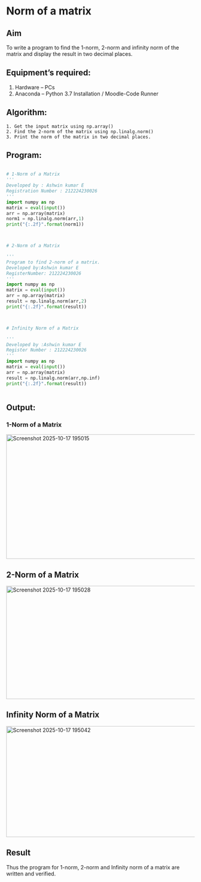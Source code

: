 # Norm of a matrix
## Aim
To write a program to find the 1-norm, 2-norm and infinity norm of the matrix and display the result in two decimal places.
## Equipment’s required:
1.	Hardware – PCs
2.	Anaconda – Python 3.7 Installation / Moodle-Code Runner
## Algorithm:
	1. Get the input matrix using np.array()   
    2. Find the 2-norm of the matrix using np.linalg.norm()
	3. Print the norm of the matrix in two decimal places.

	
## Program:
```Python

# 1-Norm of a Matrix
'''
Developed by : Ashwin kumar E
Registration Number : 212224230026
'''
import numpy as np
matrix = eval(input())
arr = np.array(matrix)
norm1 = np.linalg.norm(arr,1)
print("{:.2f}".format(norm1))



# 2-Norm of a Matrix

'''
Program to find 2-norm of a matrix.
Developed by:Ashwin kumar E
RegisterNumber: 212224230026
'''
import numpy as np
matrix = eval(input())
arr = np.array(matrix)
result = np.linalg.norm(arr,2)
print("{:.2f}".format(result))



# Infinity Norm of a Matrix

'''
Developed by :Ashwin kumar E
Register Number : 212224230026
'''
import numpy as np
matrix = eval(input())
arr = np.array(matrix)
result = np.linalg.norm(arr,np.inf)
print("{:.2f}".format(result))



```
## Output:
### 1-Norm of a Matrix
<img width="900" height="332" alt="Screenshot 2025-10-17 195015" src="https://github.com/user-attachments/assets/e88767bd-b3a9-4a8b-9c95-cc534f3d4f4b" />

## 2-Norm of a Matrix
<img width="898" height="302" alt="Screenshot 2025-10-17 195028" src="https://github.com/user-attachments/assets/38f7ada8-dd00-4d62-9430-961a031af83b" />

## Infinity Norm of a Matrix
<img width="1027" height="296" alt="Screenshot 2025-10-17 195042" src="https://github.com/user-attachments/assets/2701f97b-cdb1-4301-8b6d-d61dd68ebcf1" />


## Result
Thus the program for 1-norm, 2-norm and Infinity norm of a matrix are written and verified.
